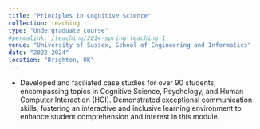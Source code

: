 ```yaml
---
title: "Principles in Cognitive Science"
collection: teaching
type: "Undergraduate course"
#permalink: /teaching/2014-spring-teaching-1
venue: "University of Sussex, School of Engineering and Informatics"
date: "2022-2024"
location: "Brighton, UK"
---
```


- Developed and faciliated case studies for over 90 students, encompassing topics in  Cognitive Science, Psychology, and Human Computer Interaction (HCI). Demonstrated exceptional communication skills, fostering an interactive and inclusive learning environment to enhance student comprehension and interest in this module.
